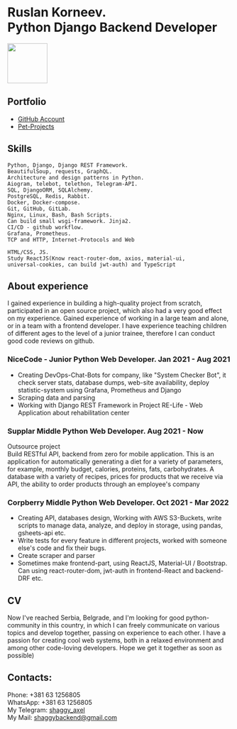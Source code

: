 <h1>
  Ruslan Korneev. <br>
  Python Django Backend Developer
</h1>
<img src="https://user-images.githubusercontent.com/79697348/157072469-d279a8d2-9153-4ac2-8247-4e24c1e08a36.png" width=90>

## Portfolio
- [GitHub Account](https://github.com/shaggy-axel)
- [Pet-Projects](https://github.com/shaggy-axel-apps)

## Skills
```
Python, Django, Django REST Framework.
BeautifulSoup, requests, GraphQL.
Architecture and design patterns in Python.
Aiogram, telebot, telethon, Telegram-API.
SQL, DjangoORM, SQLAlchemy.
PostgreSQL, Redis, Rabbit.
Docker, Docker-compose.
Git, GitHub, GitLab.
Nginx, Linux, Bash, Bash Scripts.
Can build small wsgi-framework. Jinja2.
CI/CD - github workflow.
Grafana, Prometheus.
TCP and HTTP, Internet-Protocols and Web

HTML/CSS, JS.
Study ReactJS(Know react-router-dom, axios, material-ui,
universal-cookies, can build jwt-auth) and TypeScript
```

## About experience
I gained experience in building a high-quality project from scratch, participated in an open source project, which also had a very good effect on my experience. Gained experience of working in a large team and alone, or in a team with a frontend developer. I have experience teaching children of different ages to the level of a junior trainee, therefore I can conduct good code reviews on github.

### NiceCode - Junior Python Web Developer. Jan 2021 - Aug 2021
  - Creating DevOps-Chat-Bots for company, like "System Checker Bot", it check server stats, database dumps, web-site availability, deploy statistic-system using Grafana, Prometheus and Django
  - Scraping data and parsing
  - Working with Django REST Framework in Project RE-Life - Web Application about rehabilitation center

### Supplar Middle Python Web Developer. Aug 2021 - Now
Outsource project <br>
Build RESTful API, backend from zero for mobile application. This is an
application for automatically generating a diet for a variety of parameters,
for example, monthly budget, calories, proteins, fats, carbohydrates.
A database with a variety of recipes, prices for products that we receive
via API, the ability to order products through an employee's company

### Corpberry Middle Python Web Developer. Oct 2021 - Mar 2022
 - Creating API, databases design, Working with AWS S3-Buckets, write scripts to manage data, analyze, and deploy in storage, using pandas, gsheets-api etc.
 - Write tests for every feature in different projects, worked with someone else's code and fix their bugs.
 - Create scraper and parser
 - Sometimes make frontend-part, using ReactJS, Material-UI / Bootstrap. Can using react-router-dom, jwt-auth in frontend-React and backend-DRF etc.


## CV
Now I've reached Serbia, Belgrade, and I'm looking for good python-community in this country, in which I can freely communicate on various topics and develop together, passing on experience to each other. I have a passion for creating cool web systems, both in a relaxed environment and among other code-loving developers.
Hope we get it together as soon as possible)


## Contacts:
Phone:    +381 63 1256805 <br>
WhatsApp: +381 63 1256805 <br>
My Telegram: [shaggy_axel](https://t.me/shaggy_axel) <br>
My Mail: shaggybackend@gmail.com <br>
